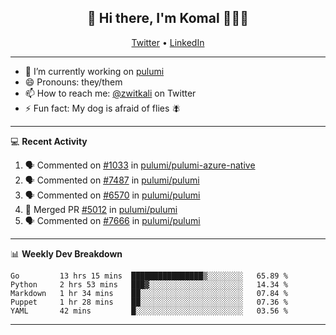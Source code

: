 <h2 align="center"> 👋 Hi there, I'm Komal 🧑🏾‍💻 </h2>
<p align="center">
    <a href="https://twitter.com/zwitkali">Twitter</a> •
    <a href="https://www.linkedin.com/in/komal-ali/">LinkedIn</a>
</p>

--------

- 🔭 I’m currently working on [pulumi](https://github.com/pulumi/pulumi)
- 😄 Pronouns: they/them
- 📫 How to reach me: [@zwitkali](https://twitter.com/zwitkali) on Twitter
- ⚡ Fun fact: My dog is afraid of flies 🪰

--------
💻 **Recent Activity**

<!--START_SECTION:activity-->
1. 🗣 Commented on [#1033](https://github.com/pulumi/pulumi-azure-native/issues/1033) in [pulumi/pulumi-azure-native](https://github.com/pulumi/pulumi-azure-native)
2. 🗣 Commented on [#7487](https://github.com/pulumi/pulumi/issues/7487) in [pulumi/pulumi](https://github.com/pulumi/pulumi)
3. 🗣 Commented on [#6570](https://github.com/pulumi/pulumi/issues/6570) in [pulumi/pulumi](https://github.com/pulumi/pulumi)
4. 🎉 Merged PR [#5012](https://github.com/pulumi/pulumi/pull/5012) in [pulumi/pulumi](https://github.com/pulumi/pulumi)
5. 🗣 Commented on [#7666](https://github.com/pulumi/pulumi/issues/7666) in [pulumi/pulumi](https://github.com/pulumi/pulumi)
<!--END_SECTION:activity-->

--------

📊 **Weekly Dev Breakdown**
<!--START_SECTION:waka-->
```text
Go         13 hrs 15 mins  ████████████████▒░░░░░░░░   65.89 % 
Python     2 hrs 53 mins   ███▓░░░░░░░░░░░░░░░░░░░░░   14.34 % 
Markdown   1 hr 34 mins    ██░░░░░░░░░░░░░░░░░░░░░░░   07.84 % 
Puppet     1 hr 28 mins    ██░░░░░░░░░░░░░░░░░░░░░░░   07.36 % 
YAML       42 mins         █░░░░░░░░░░░░░░░░░░░░░░░░   03.56 % 
```
<!--END_SECTION:waka-->

--------